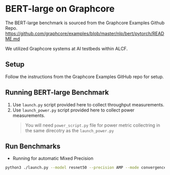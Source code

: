 # BERT-large on Graphcore

The BERT-large benchmark is sourced from the Graphcore Examples Github Repo. https://github.com/graphcore/examples/blob/master/nlp/bert/pytorch/README.md

We utilized Graphcore systems at AI testbeds within ALCF.

## Setup

Follow the instructions from the Graphcore Examples GitHub repo for setup.

## Running BERT-large Benchmark

1. Use `launch.py` script provided here to collect throughput measurements. 
2. Use `launch_power.py` script provided here to collect power measurements. 
    > You will need `power_script.py` file for power metric collectring in the same direcotry as the `launch_power.py`

## Run Benchmarks 

* Running for automatic Mixed Precision

```bash
python3 ./launch.py --model resnet50 --precision AMP --mode convergence_no_ckpts --platform DGXA100 /local/scratch/ImageNet/ --raport-file sophia_amp_epoch50.json --epochs 50 
```
